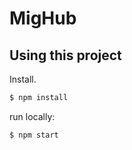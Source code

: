 # MigHub

## Using this project

Install.

```bash
$ npm install
```

run locally:

```bash
$ npm start
```
